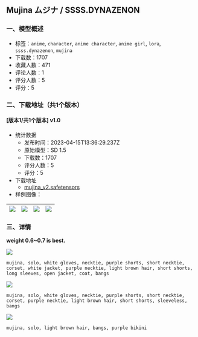 ## Mujina ムジナ / SSSS.DYNAZENON
### 一、模型概述

- 标签：`anime`, `character`, `anime character`, `anime girl`, `lora`, `ssss.dynazenon`, `mujina`
- 下载数：1707
- 收藏人数：471
- 评论人数：1
- 评分人数：5
- 评分：5

### 二、下载地址（共1个版本）

#### [版本1/共1个版本] v1.0

- 统计数据
  - 发布时间：2023-04-15T13:36:29.237Z
  - 原始模型：SD 1.5
  - 下载数：1707
  - 评分人数：5
  - 评分：5
- 下载地址
  - [mujina_v2.safetensors](https://civitai.com/api/download/models/46400)
- 样例图像：

| <img src="https://image.civitai.com/xG1nkqKTMzGDvpLrqFT7WA/7ede10c6-234e-4473-7c40-81877c6bdf00/width=450/502283.jpeg" /> | <img src="https://image.civitai.com/xG1nkqKTMzGDvpLrqFT7WA/c045eb48-8174-413c-798b-514cf172c700/width=450/502277.jpeg" /> | <img src="https://image.civitai.com/xG1nkqKTMzGDvpLrqFT7WA/cc430a5a-28e8-4976-7c3b-747026b1c800/width=450/502282.jpeg" /> | <img src="https://image.civitai.com/xG1nkqKTMzGDvpLrqFT7WA/da7b66f0-11ae-4473-3e0f-d3479bfacc00/width=450/502285.jpeg" /> |
| ---- | ---- | ---- | ---- |


### 三、详情
<p><strong>weight 0.6~0.7 is best.<br /></strong></p><img src="https://imagecache.civitai.com/xG1nkqKTMzGDvpLrqFT7WA/e05f2e43-ef4d-46d8-62c2-e4a1f2892c00/width=525/e05f2e43-ef4d-46d8-62c2-e4a1f2892c00.jpeg" /><p><code>mujina, solo, white gloves, necktie, purple shorts, short necktie, corset, white jacket, purple necktie, light brown hair, short shorts, long sleeves, open jacket, coat, bangs</code><br /></p><img src="https://imagecache.civitai.com/xG1nkqKTMzGDvpLrqFT7WA/e650209e-f09f-4c46-83ee-341f8561fd00/width=525/e650209e-f09f-4c46-83ee-341f8561fd00.jpeg" /><p><code>mujina, solo, white gloves, necktie, purple shorts, short necktie, corset, purple necktie, light brown hair, short shorts, sleeveless, bangs</code><br /></p><img src="https://imagecache.civitai.com/xG1nkqKTMzGDvpLrqFT7WA/cf11e8b5-2716-4c1a-5b08-fce8cbc72900/width=525/cf11e8b5-2716-4c1a-5b08-fce8cbc72900.jpeg" /><p><code>mujina, solo, light brown hair, bangs, purple bikini</code></p>